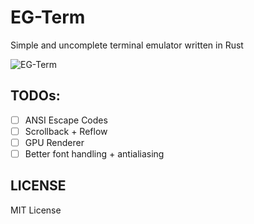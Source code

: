 # EG-Term
Simple and uncomplete terminal emulator written in Rust

![EG-Term](https://user-images.githubusercontent.com/45213563/234395922-e35e81fc-c104-44c9-a4ae-253d91bcefe6.png)

## TODOs:
- [ ] ANSI Escape Codes
- [ ] Scrollback + Reflow
- [ ] GPU Renderer
- [ ] Better font handling + antialiasing

## LICENSE
MIT License

